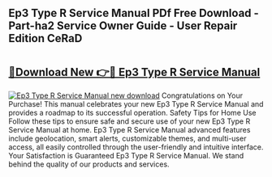 ## Ep3 Type R Service Manual PDf Free Download - Part-ha2 Service Owner Guide - User Repair Edition CeRaD

# <h2><a href="http://bc6791.oget.top/?id=Ep3+Type+R+Service+Manual">🔗Download New 👉🔴 Ep3 Type R Service Manual</a></h2>

[![Ep3 Type R Service Manual new download](https://i.imgur.com/5g1atiW.png)](http://bc6791.oget.top/?id=Ep3+Type+R+Service+Manual)
Congratulations on Your Purchase! This manual celebrates your new Ep3 Type R Service Manual and provides a roadmap to its successful operation. Safety Tips for Home Use Follow these tips to ensure safe and secure use of your new Ep3 Type R Service Manual at home. Ep3 Type R Service Manual advanced features include geolocation, smart alerts, customizable themes, and multi-user access, all easily controlled through the user-friendly and intuitive interface. Your Satisfaction is Guaranteed Ep3 Type R Service Manual. We stand behind the quality of our products and services.

